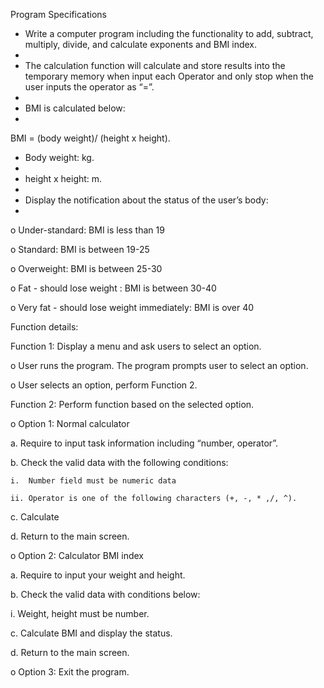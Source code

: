 Program Specifications

-	Write a computer program including the functionality to add, subtract, multiply, divide, and calculate exponents and BMI index.
-	
-	The calculation function will calculate and store results into the temporary memory when input each Operator and only stop when the user inputs the operator as “=”.
-	
-	BMI is calculated below:
-	
BMI = (body weight)/ (height x height).

-	Body weight: kg.
-	
-	height x height: m.
-	
-	Display the notification about the status of the user’s body:
-	
o	 Under-standard: BMI is less than 19

o	 Standard: BMI is between 19-25

o	 Overweight: BMI is between 25-30

o	 Fat - should lose weight : BMI is between 30-40

o	 Very fat - should lose weight immediately: BMI is over 40

Function details: 

Function 1: Display a menu and ask users to select an option.

o	User runs the program. The program prompts user to select an option.

o	User selects an option, perform Function 2.

Function 2: Perform function based on the selected option.

o	Option  1: Normal calculator

a.	Require to input task information including “number, operator”.

b.	Check the valid data with the following conditions:

    i.	Number field must be numeric data

    ii.	Operator is one of the following characters (+, -, * ,/, ^).
    
c.	Calculate

d.	Return to the main screen.

o	Option  2: Calculator BMI index

a.	Require to input your weight and height.

b.	Check the valid data with conditions below:

i.	Weight, height must be number.

c.	Calculate BMI and display the status.

d.	Return to the main screen.

o	Option 3: Exit the program.

